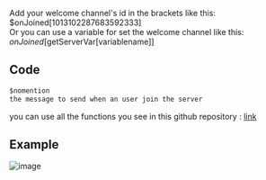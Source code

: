 Add your welcome channel's id in the brackets like this: $onJoined[1013102287683592333]<br>
Or you can use a variable for set the welcome channel like this: $onJoined[$getServerVar[variablename]]
## Code
```js
$nomention
the message to send when an user join the server
```
you can use all the functions you see in this github repository : [link](https://github.com/NilPointer-Software/bdfd-wiki/blob/dev/src/CHANGELOG.md)
## Example
![image](https://media.discordapp.net/attachments/1038541091319853076/1043859197055475742/devland.png)
